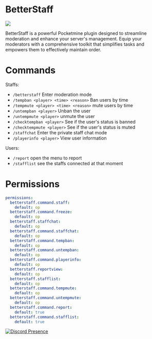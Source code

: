 # BetterStaff

[![](https://poggit.pmmp.io/shield.api/BetterStaff)](https://poggit.pmmp.io/p/BetterStaff)

BetterStaff is a powerful Pocketmine plugin designed to streamline moderation and enhance your server's management. Equip your moderators with a comprehensive toolkit that simplifies tasks and empowers them to effectively maintain order.

# Commands
 Staffs:
- `/betterstaff` Enter moderation mode
- `/tempban <player> <time> <reason>` Ban users by time
- `/tempmute <player> <time> <reason>` mute users by time
- `/untempban <player>` Unban the user
- `/untempmute <player>` unmute the user
- `/checktempban <player>` See if the user's status is banned
- `/checktempmute <player>` See if the user's status is muted
- `/staffchat` Enter the private staff chat mode
- `/playerinfo <player>` View user information

 Users:
- `/report` open the menu to report
- `/stafflist` see the staffs connected at that moment

# Permissions
```YAML
permissions:
  betterstaff.command.staff:
    default: op
  betterstaff.command.freeze:
    default: op
  betterstaff.staffchat:
    default: op
  betterstaff.command.staffchat:
    default: op
  betterstaff.command.tempban:
    default: op
  betterstaff.command.untempban:
    default: op
  betterstaff.command.playerinfo:
    default: op
  betterstaff.reportview:
    default: op
  betterstaff.stafflist:
    default: op
  betterstaff.command.tempmute:
    default: op
  betterstaff.command.untempmute:
    default: op
  betterstaff.command.report:
    default: true
  betterstaff.command.stafflist:
    default: true
```

[![Discord Presence](https://lanyard.cnrad.dev/api/1165097093480853634?theme=dark&bg=005cff&animated=false&hideDiscrim=true&borderRadius=30px&idleMessage=Hello%20guys%20and%20girls)](https://discord.com/users/1165097093480853634)

